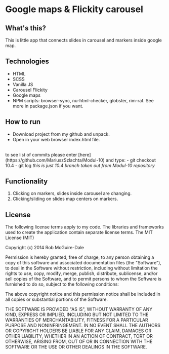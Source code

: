 # Google maps & Flickity carousel

## What's this?

This is little app that connects slides in carousel and markers inside google map.

## Technologies

- HTML
- SCSS
- Vanilla JS
- Carousel Flickity
- Google maps
- NPM scripts: browser-sync, nu-html-checker, globster, rim-raf. See more in package.json if you want.

## How to run

- Download project from my github and unpack.
- Open in your web browser index.html file.

<br>
to see list of commits please enter [here](https://github.com/MariuszSzlachta/Modul-10) and type:
- git checkout 10.4
- git log
<i>this is just 10.4 branch taken out from Modul-10 repository</i>



## Functionality

1. Clicking on markers, slides inside carousel are changing.
2. Clicking/sliding on slides map centers on markers.


## License

The following license terms apply to my code. The libraries and frameworks used to create the application contain separate license terms.
The MIT License (MIT)

Copyright (c) 2014 Rob McGuire-Dale

Permission is hereby granted, free of charge, to any person obtaining a copy of this software and associated documentation files (the "Software"), to deal in the Software without restriction, including without limitation the rights to use, copy, modify, merge, publish, distribute, sublicense, and/or sell copies of the Software, and to permit persons to whom the Software is furnished to do so, subject to the following conditions:

The above copyright notice and this permission notice shall be included in all copies or substantial portions of the Software.

THE SOFTWARE IS PROVIDED "AS IS", WITHOUT WARRANTY OF ANY KIND, EXPRESS OR IMPLIED, INCLUDING BUT NOT LIMITED TO THE WARRANTIES OF MERCHANTABILITY, FITNESS FOR A PARTICULAR PURPOSE AND NONINFRINGEMENT. IN NO EVENT SHALL THE AUTHORS OR COPYRIGHT HOLDERS BE LIABLE FOR ANY CLAIM, DAMAGES OR OTHER LIABILITY, WHETHER IN AN ACTION OF CONTRACT, TORT OR OTHERWISE, ARISING FROM, OUT OF OR IN CONNECTION WITH THE SOFTWARE OR THE USE OR OTHER DEALINGS IN THE SOFTWARE.

